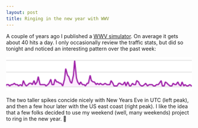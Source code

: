 ```yaml
---
layout: post
title: Ringing in the new year with WWV
---
```


A couple of years ago I published a [WWV simulator](/2019/02/12/wwv-simulator.html). On average it gets about 40 hits a day. I only occasionally review the traffic stats, but did so tonight and noticed an interesting pattern over the past week:

<img src="/assets/wwv-traffic.png"/>

The two taller spikes concide nicely with New Years Eve in UTC (left peak), and then a few hour later with the US east coast (right peak). I like the idea that a few folks decided to use my weekend (well, many weekends) project to ring in the new year. 🎉
